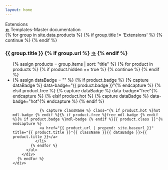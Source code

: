```yaml
---
layout: home
---
```


<div class="jumbotron mdl-color--grey-100">
  <div class="mdl-grid">
    <div class="mdl-cell mdl-cell--12-col">
      <div class="mdl-typography--font-light mdl-typography--display-3">
        Extensions
      </div>
      <div class="mdl-typography--font-light mdl-color-text--grey-700 mdl-typography--headline">
        <a href="{{ "/" | prepend: site.baseurl }}" title="Go Back">&#8656;</a> Templates-Master documentation
      </div>
    </div>
  </div>
</div>

<div class="">
  <div class="mdl-grid">
    <div class="mdl-cell mdl-cell--12-col">
      {% for group in site.data.products %}
        {% if group.title != 'Extensions' %}
          {% continue %}
        {% endif %}
        <div class="clearfix products-group group-{{ group.title | downcase | replace: ' ', '-' }}">
          <h3>
            {{ group.title }}
            {% if group.url %}
              <a title="{{ group.title }}" href="{{ group.url | prepend: site.baseurl }}">&#8658;</a>
            {% endif %}
          </h3>
          <ul class="list-products">
            {% assign products = group.items | sort: "title" %}
            {% for product in products %}
              {% if product.hidden == true %}
                {% continue %}
              {% endif %}
              <li>
                {% assign dataBadge = "" %}
                {% if product.badge %}
                  {% capture dataBadge %} data-badge="{{ product.badge }}"{% endcapture %}
                {% elsif product.free %}
                  {% capture dataBadge %} data-badge="free"{% endcapture %}
                {% elsif product.hot %}
                  {% capture dataBadge %} data-badge="hot"{% endcapture %}
                {% endif %}

                {% capture className %} class="{% if product.hot %}hot mdl-badge {% endif %}{% if product.free %}free mdl-badge {% endif %}{% if product.badge %}mdl-badge {% endif %}{{ product.class }}"{% endcapture %}
                <a href="{{ product.url | prepend: site.baseurl }}" title="{{ product.title }}"{{ className }}{{ dataBadge }}>{{ product.title }}</a>
              </li>
            {% endfor %}
          </ul>
        </div>
      {% endfor %}
    </div>
  </div>
</div>
